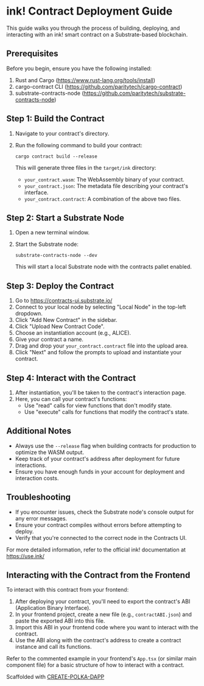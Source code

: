 # ink! Contract Deployment Guide

This guide walks you through the process of building, deploying, and interacting with an ink! smart contract on a Substrate-based blockchain.

## Prerequisites

Before you begin, ensure you have the following installed:

1. Rust and Cargo (https://www.rust-lang.org/tools/install)
2. cargo-contract CLI (https://github.com/paritytech/cargo-contract)
3. substrate-contracts-node (https://github.com/paritytech/substrate-contracts-node)

## Step 1: Build the Contract

1. Navigate to your contract's directory.
2. Run the following command to build your contract:

   ```
   cargo contract build --release
   ```

   This will generate three files in the `target/ink` directory:

   - `your_contract.wasm`: The WebAssembly binary of your contract.
   - `your_contract.json`: The metadata file describing your contract's interface.
   - `your_contract.contract`: A combination of the above two files.

## Step 2: Start a Substrate Node

1. Open a new terminal window.
2. Start the Substrate node:

   ```
   substrate-contracts-node --dev
   ```

   This will start a local Substrate node with the contracts pallet enabled.

## Step 3: Deploy the Contract

1. Go to https://contracts-ui.substrate.io/
2. Connect to your local node by selecting "Local Node" in the top-left dropdown.
3. Click "Add New Contract" in the sidebar.
4. Click "Upload New Contract Code".
5. Choose an instantiation account (e.g., ALICE).
6. Give your contract a name.
7. Drag and drop your `your_contract.contract` file into the upload area.
8. Click "Next" and follow the prompts to upload and instantiate your contract.

## Step 4: Interact with the Contract

1. After instantiation, you'll be taken to the contract's interaction page.
2. Here, you can call your contract's functions:
   - Use "read" calls for view functions that don't modify state.
   - Use "execute" calls for functions that modify the contract's state.

## Additional Notes

- Always use the `--release` flag when building contracts for production to optimize the WASM output.
- Keep track of your contract's address after deployment for future interactions.
- Ensure you have enough funds in your account for deployment and interaction costs.

## Troubleshooting

- If you encounter issues, check the Substrate node's console output for any error messages.
- Ensure your contract compiles without errors before attempting to deploy.
- Verify that you're connected to the correct node in the Contracts UI.

For more detailed information, refer to the official ink! documentation at https://use.ink/

## Interacting with the Contract from the Frontend

To interact with this contract from your frontend:

1. After deploying your contract, you'll need to export the contract's ABI (Application Binary Interface).
2. In your frontend project, create a new file (e.g., `contractABI.json`) and paste the exported ABI into this file.
3. Import this ABI in your frontend code where you want to interact with the contract.
4. Use the ABI along with the contract's address to create a contract instance and call its functions.

Refer to the commented example in your frontend's `App.tsx` (or similar main component file) for a basic structure of how to interact with a contract.

Scaffolded with [CREATE-POLKA-DAPP](https://www.npmjs.com/package/create-polka-dapp)
